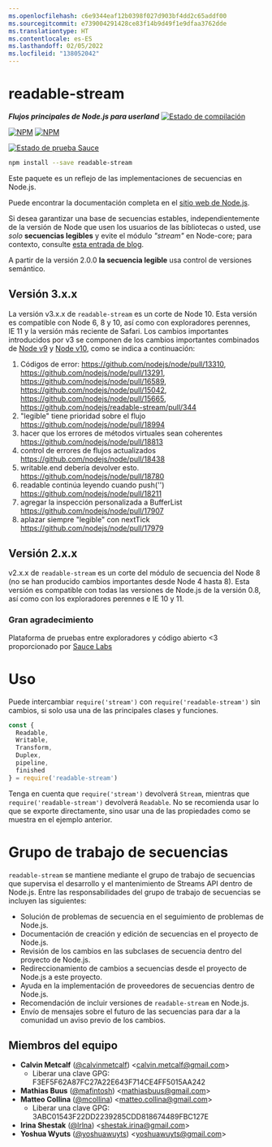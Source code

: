 ```yaml
---
ms.openlocfilehash: c6e9344eaf12b0398f027d903bf4dd2c65addf00
ms.sourcegitcommit: e739004291428ce83f14b9d49f1e9dfaa3762dde
ms.translationtype: HT
ms.contentlocale: es-ES
ms.lasthandoff: 02/05/2022
ms.locfileid: "138052042"
---
```

# <a name="readable-stream"></a>readable-stream

***Flujos principales de Node.js para userland*** [![Estado de compilación](https://travis-ci.com/nodejs/readable-stream.svg?branch=master)](https://travis-ci.com/nodejs/readable-stream)


[![NPM](https://nodei.co/npm/readable-stream.png?downloads=true&downloadRank=true)](https://nodei.co/npm/readable-stream/)
[![NPM](https://nodei.co/npm-dl/readable-stream.png?&months=6&height=3)](https://nodei.co/npm/readable-stream/)


[![Estado de prueba Sauce](https://saucelabs.com/browser-matrix/readabe-stream.svg)](https://saucelabs.com/u/readabe-stream)

```bash
npm install --save readable-stream
```

Este paquete es un reflejo de las implementaciones de secuencias en Node.js.

Puede encontrar la documentación completa en el [sitio web de Node.js](https://nodejs.org/dist/v10.19.0/docs/api/stream.html).

Si desea garantizar una base de secuencias estables, independientemente de la versión de Node que usen los usuarios de las bibliotecas o usted, use *solo* **secuencias legibles** y evite el módulo *"stream"* en Node-core; para contexto, consulte [esta entrada de blog](http://r.va.gg/2014/06/why-i-dont-use-nodes-core-stream-module.html).

A partir de la versión 2.0.0 **la secuencia legible** usa control de versiones semántico.

## <a name="version-3xx"></a>Versión 3.x.x

La versión v3.x.x de `readable-stream` es un corte de Node 10. Esta versión es compatible con Node 6, 8 y 10, así como con exploradores perennes, IE 11 y la versión más reciente de Safari. Los cambios importantes introducidos por v3 se componen de los cambios importantes combinados de [Node v9](https://nodejs.org/en/blog/release/v9.0.0/) y [Node v10](https://nodejs.org/en/blog/release/v10.0.0/), como se indica a continuación:

1. Códigos de error: https://github.com/nodejs/node/pull/13310, https://github.com/nodejs/node/pull/13291, https://github.com/nodejs/node/pull/16589, https://github.com/nodejs/node/pull/15042, https://github.com/nodejs/node/pull/15665, https://github.com/nodejs/readable-stream/pull/344
2. "legible" tiene prioridad sobre el flujo https://github.com/nodejs/node/pull/18994
3. hacer que los errores de métodos virtuales sean coherentes https://github.com/nodejs/node/pull/18813
4. control de errores de flujos actualizados https://github.com/nodejs/node/pull/18438
5. writable.end debería devolver esto.
   https://github.com/nodejs/node/pull/18780
6. readable continúa leyendo cuando push('') https://github.com/nodejs/node/pull/18211
7. agregar la inspección personalizada a BufferList https://github.com/nodejs/node/pull/17907
8. aplazar siempre "legible" con nextTick https://github.com/nodejs/node/pull/17979

## <a name="version-2xx"></a>Versión 2.x.x
v2.x.x de `readable-stream` es un corte del módulo de secuencia del Node 8 (no se han producido cambios importantes desde Node 4 hasta 8). Esta versión es compatible con todas las versiones de Node.js de la versión 0.8, así como con los exploradores perennes e IE 10 y 11.

### <a name="big-thanks"></a>Gran agradecimiento

Plataforma de pruebas entre exploradores y código abierto <3 proporcionado por [Sauce Labs][sauce]

# <a name="usage"></a>Uso

Puede intercambiar `require('stream')` con `require('readable-stream')` sin cambios, si solo usa una de las principales clases y funciones.

```js
const {
  Readable,
  Writable,
  Transform,
  Duplex,
  pipeline,
  finished
} = require('readable-stream')
````

Tenga en cuenta que `require('stream')` devolverá `Stream`, mientras que `require('readable-stream')` devolverá `Readable`. No se recomienda usar lo que se exporte directamente, sino usar una de las propiedades como se muestra en el ejemplo anterior.

# <a name="streams-working-group"></a>Grupo de trabajo de secuencias

`readable-stream` se mantiene mediante el grupo de trabajo de secuencias que supervisa el desarrollo y el mantenimiento de Streams API dentro de Node.js. Entre las responsabilidades del grupo de trabajo de secuencias se incluyen las siguientes:

* Solución de problemas de secuencia en el seguimiento de problemas de Node.js.
* Documentación de creación y edición de secuencias en el proyecto de Node.js.
* Revisión de los cambios en las subclases de secuencia dentro del proyecto de Node.js.
* Redireccionamiento de cambios a secuencias desde el proyecto de Node.js a este proyecto.
* Ayuda en la implementación de proveedores de secuencias dentro de Node.js.
* Recomendación de incluir versiones de `readable-stream` en Node.js.
* Envío de mensajes sobre el futuro de las secuencias para dar a la comunidad un aviso previo de los cambios.

<a name="members"></a>
## <a name="team-members"></a>Miembros del equipo

* **Calvin Metcalf** ([@calvinmetcalf](https://github.com/calvinmetcalf)) &lt;calvin.metcalf@gmail.com&gt;
  - Liberar una clave GPG: F3EF5F62A87FC27A22E643F714CE4FF5015AA242
* **Mathias Buus** ([@mafintosh](https://github.com/mafintosh)) &lt;mathiasbuus@gmail.com&gt;
* **Matteo Collina** ([@mcollina](https://github.com/mcollina)) &lt;matteo.collina@gmail.com&gt;
  - Liberar una clave GPG: 3ABC01543F22DD2239285CDD818674489FBC127E
* **Irina Shestak** ([@lrlna](https://github.com/lrlna)) &lt;shestak.irina@gmail.com&gt;
* **Yoshua Wyuts** ([@yoshuawuyts](https://github.com/yoshuawuyts)) &lt;yoshuawuyts@gmail.com&gt;

[sauce]: https://saucelabs.com
